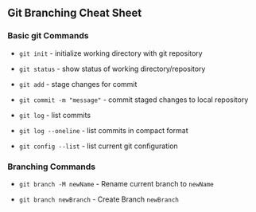 ## Git Branching Cheat Sheet

### Basic git Commands
* `git init` - initialize working directory with git repository

* `git status` - show status of working directory/repository

* `git add` - stage changes for commit

* `git commit -m "message"` - commit staged changes to local repository

* `git log` - list commits

* `git log --oneline` - list commits in compact format

* `git config --list` - list current git configuration


### Branching Commands
* `git branch -M newName` - Rename current branch to `newName`

* `git branch newBranch` - Create Branch `newBranch`
